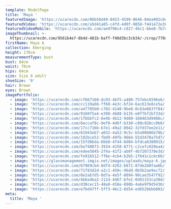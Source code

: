 ```yaml
---
template: ModelPage
title: 'Maya '
featuredImage: 'https://ucarecdn.com/06b58d49-8453-4599-8646-04ea902c0cc5/'
featuredVideo: 'https://ucarecdn.com/a5d41a85-c4fd-4d0f-9858-f441472e3805/'
featuredVideoMobile: 'https://ucarecdn.com/ae9796c4-c827-46c1-bbe0-7b7c40434ca5/'
imageThumbnail: >-
  https://ucarecdn.com/9561b4e7-8b4d-481b-baff-f48d3bc3cb34/-/crop/770x1103/267,399/-/preview/
firstName: Maya A
collection: Emerging
height: 170cm
measurementType: bust
bust: 84cm
waist: 70cm
hips: 84cm
size: Size 8 adult
shoeSize: '9'
hair: Brown
eyes: Brown
imagePortfolio:
  - image: 'https://ucarecdn.com/cf667160-dc93-4bf5-a480-757ebc6596e6/'
  - image: 'https://ucarecdn.com/cc119a66-ff60-4e3c-bf24-6ac613e8ce5a/'
  - image: 'https://ucarecdn.com/a47705b0-c702-4140-9be8-0c63e663ff84/'
  - image: 'https://ucarecdn.com/9160f5a4-e398-4b88-b135-e0f7bf2bf33d/'
  - image: 'https://ucarecdn.com/1fbbbfc2-6e4b-4b12-9d89-168463d9406c/'
  - image: 'https://ucarecdn.com/6eccaf8c-9ef0-4d6f-b330-c80c928cc0b0/'
  - image: 'https://ucarecdn.com/17cc716b-b7e1-49a2-8942-32fd37ee2e11/'
  - image: 'https://ucarecdn.com/61943eb7-a032-4a52-9c5c-b5a90686b78b/'
  - image: 'https://ucarecdn.com/102bce52-fbd9-49fb-9664-55d3470a75d7/'
  - image: 'https://ucarecdn.com/15fd86da-6bb8-4f44-8d84-bfdca6380915/'
  - image: 'https://ucarecdn.com/be748073-3934-4158-8771-c2cefc020ea4/'
  - image: 'https://ucarecdn.com/edee5045-2f4a-41f2-ab0f-4b7207378e3d/'
  - image: 'https://ucarecdn.com/fe91b512-ff6e-4cb4-b2b5-1f641c1cbc60/'
  - image: 'https://glassmanagement.imgix.net/images/uploads/maya-6.jpg'
  - image: 'https://ucarecdn.com/67969cb4-0df4-4262-b871-87de2b0faa6b/'
  - image: 'https://ucarecdn.com/71f83d2d-a2c1-450c-96dd-8b5b2ae9ec72/'
  - image: 'https://ucarecdn.com/0e2ab7d5-0d7a-4e5f-8094-90cae3547f92/'
  - image: 'https://ucarecdn.com/4b6a4ba2-212d-4467-bfe1-0d91153ca30d/'
  - image: 'https://ucarecdn.com/d30cec15-48a8-458e-890b-4a6e9f9d5430/'
  - image: 'https://ucarecdn.com/e7bd47ff-5ff3-46c2-8d54-ed652bbbb803/'
meta:
  title: 'Maya '
---
```


